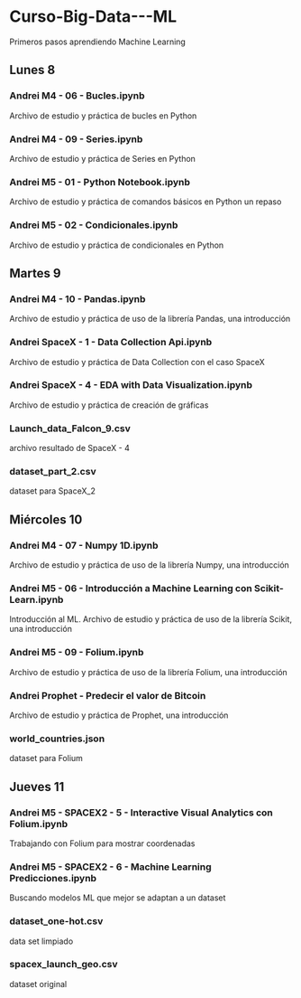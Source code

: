 # Curso-Big-Data---ML
Primeros pasos aprendiendo Machine Learning

## Lunes 8
### Andrei M4 - 06 - Bucles.ipynb

Archivo de estudio y práctica de bucles en Python

### Andrei M4 - 09 - Series.ipynb

Archivo de estudio y práctica de Series en Python

### Andrei M5 - 01 - Python Notebook.ipynb

Archivo de estudio y práctica de comandos básicos en Python un repaso

### Andrei M5 - 02 - Condicionales.ipynb

Archivo de estudio y práctica de condicionales en Python

## Martes 9
### Andrei M4 - 10 - Pandas.ipynb

Archivo de estudio y práctica de uso de la librería Pandas, una introducción

### Andrei SpaceX - 1 - Data Collection Api.ipynb

Archivo de estudio y práctica de Data Collection con el caso SpaceX

### Andrei SpaceX - 4 - EDA with Data Visualization.ipynb

Archivo de estudio y práctica de creación de gráficas

### Launch_data_Falcon_9.csv

archivo resultado de SpaceX - 4

### dataset_part_2.csv

dataset para SpaceX_2

## Miércoles 10
### Andrei M4 - 07 - Numpy 1D.ipynb

Archivo de estudio y práctica de uso de la librería Numpy, una introducción

### Andrei M5 - 06 - Introducción a Machine Learning con Scikit-Learn.ipynb

Introducción al ML. Archivo de estudio y práctica de uso de la librería Scikit, una introducción

### Andrei M5 - 09 - Folium.ipynb

Archivo de estudio y práctica de uso de la librería Folium, una introducción

### Andrei Prophet - Predecir el valor de Bitcoin

Archivo de estudio y práctica de Prophet, una introducción

### world_countries.json

dataset para Folium

## Jueves 11
### Andrei M5 - SPACEX2 - 5 - Interactive Visual Analytics con Folium.ipynb

Trabajando con Folium para mostrar coordenadas

### Andrei M5 - SPACEX2 - 6 - Machine Learning Predicciones.ipynb

Buscando modelos ML que mejor se adaptan a un dataset

### dataset_one-hot.csv

data set limpiado

### spacex_launch_geo.csv

dataset original
